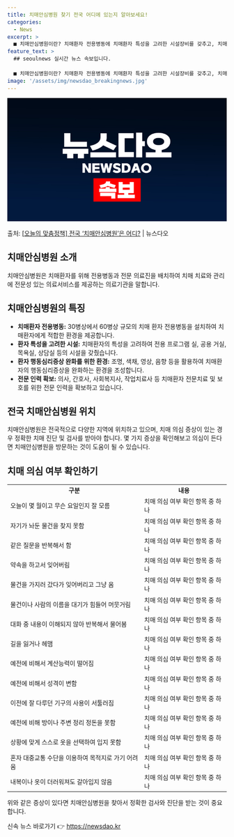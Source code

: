 ```yaml
---
title: 치매안심병원 찾기 전국 어디에 있는지 알아보세요!
categories:
  - News
excerpt: >
  ■ 치매안심병원이란? 치매환자 전용병동에 치매환자 특성을 고려한 시설장비를 갖추고, 치매 치료관리에 전문성이…
feature_text: >
  ## seoulnews 실시간 뉴스 속보입니다.

  ■ 치매안심병원이란? 치매환자 전용병동에 치매환자 특성을 고려한 시설장비를 갖추고, 치매 치료관리에 전문성이…
image: '/assets/img/newsdao_breakingnews.jpg'
---
```


![뉴스다오 속보](/assets/img/newsdao_breakingnews.jpg)

<p>출처: <a href="https://newsdao.kr/2902" rel="dofollow">[오늘의 맞춤정책] 전국 ‘치매안심병원’은 어디?</a> | 뉴스다오</p>

<h2 data-ke-size="size26">치매안심병원 소개</h2>
<p data-ke-size="size16">치매안심병원은 치매환자를 위해 전용병동과 전문 의료진을 배치하여 치매 치료와 관리에 전문성 있는 의료서비스를 제공하는 의료기관을 말합니다.</p>

<h2 data-ke-size="size26">치매안심병원의 특징</h2>
<ul>
  <li><b>치매환자 전용병동:</b> 30병상에서 60병상 규모의 치매 환자 전용병동을 설치하여 치매환자에게 적합한 환경을 제공합니다.</li>
  <li><b>환자 특성을 고려한 시설:</b> 치매환자의 특성을 고려하여 전용 프로그램 실, 공용 거실, 목욕실, 상담실 등의 시설을 갖췄습니다.</li>
  <li><b>환자 행동심리증상 완화를 위한 환경:</b> 조명, 색채, 영상, 음향 등을 활용하여 치매환자의 행동심리증상을 완화하는 환경을 조성합니다.</li>
  <li><b>전문 인력 확보:</b> 의사, 간호사, 사회복지사, 작업치료사 등 치매환자 전문치료 및 보호를 위한 전문 인력을 확보하고 있습니다.</li>
</ul>

<h2 data-ke-size="size26">전국 치매안심병원 위치</h2>
<p data-ke-size="size16">치매안심병원은 전국적으로 다양한 지역에 위치하고 있으며, 치매 의심 증상이 있는 경우 정확한 치매 진단 및 검사를 받아야 합니다. 몇 가지 증상을 확인해보고 의심이 든다면 치매안심병원을 방문하는 것이 도움이 될 수 있습니다.</p>

<h2 data-ke-size="size26">치매 의심 여부 확인하기</h2>
<table>
  <tr>
    <td style="text-align: center; height: 17px;"><b>구분</b></td>
    <td style="text-align: center; height: 17px;"><b>내용</b></td>
  </tr>
  <tr>
    <td style="text-align: left; height: 17px;">오늘이 몇 월이고 무슨 요일인지 잘 모름</td>
    <td style="text-align: left; height: 17px;">치매 의심 여부 확인 항목 중 하나</td>
  </tr>
  <tr>
    <td style="text-align: left; height: 17px;">자기가 놔둔 물건을 찾지 못함</td>
    <td style="text-align: left; height: 17px;">치매 의심 여부 확인 항목 중 하나</td>
  </tr>
  <tr>
    <td style="text-align: left; height: 17px;">같은 질문을 반복해서 함</td>
    <td style="text-align: left; height: 17px;">치매 의심 여부 확인 항목 중 하나</td>
  </tr>
  <tr>
    <td style="text-align: left; height: 17px;">약속을 하고서 잊어버림</td>
    <td style="text-align: left; height: 17px;">치매 의심 여부 확인 항목 중 하나</td>
  </tr>
  <tr>
    <td style="text-align: left; height: 17px;">물건을 가지러 갔다가 잊어버리고 그냥 옴</td>
    <td style="text-align: left; height: 17px;">치매 의심 여부 확인 항목 중 하나</td>
  </tr>
  <tr>
    <td style="text-align: left; height: 17px;">물건이나 사람의 이름을 대기가 힘들어 머뭇거림</td>
    <td style="text-align: left; height: 17px;">치매 의심 여부 확인 항목 중 하나</td>
  </tr>
  <tr>
    <td style="text-align: left; height: 17px;">대화 중 내용이 이해되지 않아 반복해서 물어봄</td>
    <td style="text-align: left; height: 17px;">치매 의심 여부 확인 항목 중 하나</td>
  </tr>
  <tr>
    <td style="text-align: left; height: 17px;">길을 잃거나 헤맴</td>
    <td style="text-align: left; height: 17px;">치매 의심 여부 확인 항목 중 하나</td>
  </tr>
  <tr>
    <td style="text-align: left; height: 17px;">예전에 비해서 계산능력이 떨어짐</td>
    <td style="text-align: left; height: 17px;">치매 의심 여부 확인 항목 중 하나</td>
  </tr>
  <tr>
    <td style="text-align: left; height: 17px;">예전에 비해서 성격이 변함</td>
    <td style="text-align: left; height: 17px;">치매 의심 여부 확인 항목 중 하나</td>
  </tr>
  <tr>
    <td style="text-align: left; height: 17px;">이전에 잘 다루던 기구의 사용이 서툴러짐</td>
    <td style="text-align: left; height: 17px;">치매 의심 여부 확인 항목 중 하나</td>
  </tr>
  <tr>
    <td style="text-align: left; height: 17px;">예전에 비해 방이나 주변 정리 정돈을 못함</td>
    <td style="text-align: left; height: 17px;">치매 의심 여부 확인 항목 중 하나</td>
  </tr>
  <tr>
    <td style="text-align: left; height: 17px;">상황에 맞게 스스로 옷을 선택하여 입지 못함</td>
    <td style="text-align: left; height: 17px;">치매 의심 여부 확인 항목 중 하나</td>
  </tr>
  <tr>
    <td style="text-align: left; height: 17px;">혼자 대중교통 수단을 이용하여 목적지로 가기 어려움</td>
    <td style="text-align: left; height: 17px;">치매 의심 여부 확인 항목 중 하나</td>
  </tr>
  <tr>
    <td style="text-align: left; height: 17px;">내복이나 옷이 더러워져도 갈아입지 않음</td>
    <td style="text-align: left; height: 17px;">치매 의심 여부 확인 항목 중 하나</td>
  </tr>
</table>
<p data-ke-size="size16">위와 같은 증상이 있다면 치매안심병원을 찾아서 정확한 검사와 진단을 받는 것이 중요합니다.</p>
 

신속 뉴스 바로가기 👉 <a href="https://newsdao.kr" rel="dofollow">https://newsdao.kr</a>


